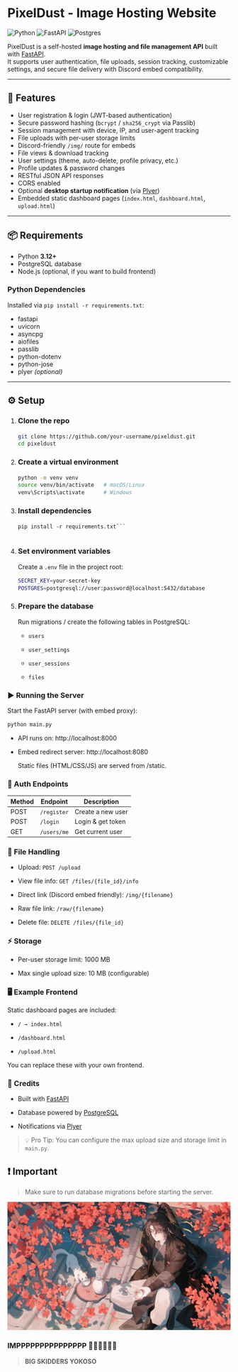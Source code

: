 # PixelDust - Image Hosting Website

![Python](https://img.shields.io/badge/Python-3.12-blue?logo=python)  ![FastAPI](https://img.shields.io/badge/FastAPI-0.110+-009688?logo=fastapi)  ![Postgres](https://img.shields.io/badge/PostgreSQL-15+-336791?logo=postgresql) 

PixelDust is a self-hosted **image hosting and file management API** built with [FastAPI](https://fastapi.tiangolo.com/).  
It supports user authentication, file uploads, session tracking, customizable settings, and secure file delivery with Discord embed compatibility.  

---

## 🚀 Features  
- User registration & login (JWT-based authentication)  
- Secure password hashing (`bcrypt` / `sha256_crypt` via Passlib)  
- Session management with device, IP, and user-agent tracking  
- File uploads with per-user storage limits  
- Discord-friendly `/img/` route for embeds  
- File views & download tracking  
- User settings (theme, auto-delete, profile privacy, etc.)  
- Profile updates & password changes  
- RESTful JSON API responses  
- CORS enabled  
- Optional **desktop startup notification** (via [Plyer](https://github.com/kivy/plyer))  
- Embedded static dashboard pages (`index.html`, `dashboard.html`, `upload.html`)  

---

## 📦 Requirements  

- Python **3.12+**  
- PostgreSQL database  
- Node.js (optional, if you want to build frontend)  

### Python Dependencies  
Installed via `pip install -r requirements.txt`:  
- fastapi  
- uvicorn  
- asyncpg  
- aiofiles  
- passlib  
- python-dotenv  
- python-jose  
- plyer *(optional)*  

---

## ⚙️ Setup  

1. ### **Clone the repo**  
   ```bash
   git clone https://github.com/your-username/pixeldust.git
   cd pixeldust
   ```

2. ### Create a virtual environment

    ```bash
    python -m venv venv
    source venv/bin/activate   # macOS/Linux
    venv\Scripts\activate      # Windows
    ```

3. ### Install dependencies

    ```bas
    pip install -r requirements.txt```


3. ### Set environment variables

    Create a `.env` file in the project root:

    ```bash
    SECRET_KEY=your-secret-key
    POSTGRES=postgresql://user:password@localhost:5432/database
    ```

5. ### Prepare the database
    
    Run migrations / create the following tables in PostgreSQL:

    - `users`

    - `user_settings`

    - `user_sessions`

    - `files`

### ▶️ Running the Server

Start the FastAPI server (with embed proxy):

```bash
python main.py
```

- API runs on: http://localhost:8000

- Embed redirect server: http://localhost:8080

    Static files (HTML/CSS/JS) are served from /static.


### 🔑 Auth Endpoints

| Method | Endpoint        | Description       |
|--------|----------------|-------------------|
| POST   | `/register`    | Create a new user |
| POST   | `/login`       | Login & get token |
| GET    | `/users/me`    | Get current user  |




### 📂 File Handling

- Upload: `POST /upload`

- View file info: `GET /files/{file_id}/info`

- Direct link (Discord embed friendly): `/img/{filename}`

- Raw file link: `/raw/{filename}`

- Delete file: `DELETE /files/{file_id}`


### ⚡ Storage

- Per-user storage limit: 1000 MB

- Max single upload size: 10 MB (configurable)


### 🖥️ Example Frontend

Static dashboard pages are included:

- `/ → index.html`

- `/dashboard.html`

- `/upload.html`

You can replace these with your own frontend.


### 🙌 Credits

- Built with [FastAPI](https://fastapi.tiangolo.com/)

- Database powered by [PostgreSQL](https://www.postgresql.org/)

- Notifications via [Plyer](https://github.com/kivy/plyer)

> 💡 Pro Tip: You can configure the max upload size and storage limit in `main.py`.

## ❗ Important  
> Make sure to run database migrations before starting the server.  


<p align="center">
  <img src="assets/banner.jpg" width="700" alt="PixelDust Banner"/>
</p>

### IMPPPPPPPPPPPPPPP 🚨🚨🚨🚨🚨🚨

> **__BIG SKIDDERS YOKOSO__**